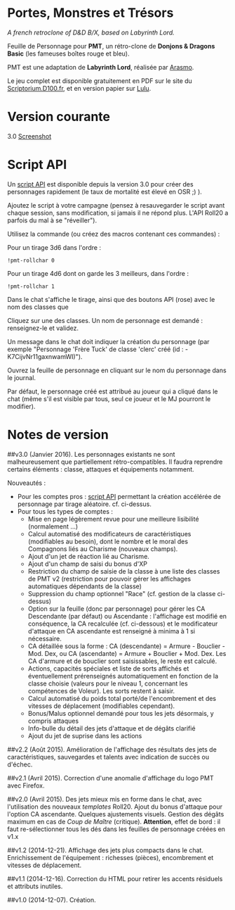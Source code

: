 # Portes, Monstres et Tr&eacute;sors
_A french retroclone of D&D B/X, based on Labyrinth Lord._

Feuille de Personnage pour **PMT**, un r&eacute;tro-clone de **Donjons & Dragons Basic** (les fameuses bo&icirc;tes rouge et bleu).

PMT est une adaptation de **Labyrinth Lord**, r&eacute;alis&eacute;e par [Arasmo](http://www.legrog.org/biographies/james-arasmo-manez).

Le jeu complet est disponible gratuitement en PDF sur le site du [Scriptorium.D100.fr](http://www.scriptorium.d100.fr/index.php/lesparchemins/portes-monstres-tresors/), et en version papier sur [Lulu](http://www.lulu.com/shop/daniel-proctor-and-james-manez/portes-monstres-tr%C3%A9sors/hardcover/product-22096059.html).

# Version courante
3.0 [Screenshot](pmt_v3.jpg)

# Script API
Un [script API](pmt.js) est disponible depuis la version 3.0 pour créer des personnages rapidement (le taux de mortalité est élevé en OSR ;) ).

Ajoutez le script à votre campagne (pensez à resauvegarder le script avant chaque session, sans modification, si jamais il ne répond plus. L'API Roll20 a parfois du mal à se "réveiller").

Utilisez la commande (ou créez des macros contenant ces commandes) :

Pour un tirage 3d6 dans l'ordre :
```
!pmt-rollchar 0
```

Pour un tirage 4d6 dont on garde les 3 meilleurs, dans l'ordre :
```
!pmt-rollchar 1
```

Dans le chat s'affiche le tirage, ainsi que des boutons API (rose) avec le nom des classes que

Cliquez sur une des classes. Un nom de personnage est demandé : renseignez-le et validez.

Un message dans le chat doit indiquer la création du personnage (par exemple "Personnage 'Frère Tuck' de classe 'clerc' créé (id : -K7CijvNr11gaxnwamWI)").

Ouvrez la feuille de personnage en cliquant sur le nom du personnage dans le journal.

Par défaut, le personnage créé est attribué au joueur qui a cliqué dans le chat (même s'il est visible par tous, seul ce joueur et le MJ pourront le modifier).

# Notes de version
##v3.0 (Janvier 2016).
Les personnages existants ne sont malheureusement que partiellement rétro-compatibles. Il faudra reprendre certains éléments : classe, attaques et équipements notamment.

Nouveautés :

* Pour les comptes pros : [script API](pmt.js) permettant la création accélérée de personnage par tirage aléatoire. cf. ci-dessus.
* Pour tous les types de comptes :
  * Mise en page légèrement revue pour une meilleure lisibilité (normalement ...)
  * Calcul automatisé des modificateurs de caractéristiques (modifiables au besoin), dont le nombre et le moral des Compagnons liés au Charisme (nouveaux champs).
  * Ajout d'un jet de réaction lié au Charisme.
  * Ajout d'un champ de saisi du bonus d'XP
  * Restriction du champ de saisie de la classe à une liste des classes de PMT v2 (restriction pour pouvoir gérer les affichages automatiques dépendants de la classe)
  * Suppression du champ optionnel "Race" (cf. gestion de la classe ci-dessus)
  * Option sur la feuille (donc par personnage) pour gérer les CA Descendante (par défaut) ou Ascendante : l'affichage est modifié en conséquence, la CA recalculée (cf. ci-dessous) et le modificateur d'attaque en CA ascendante est renseigné à minima à 1 si nécessaire.
  * CA détaillée sous la forme : CA (descendante) = Armure - Bouclier - Mod. Dex, ou CA (ascendante) = Armure + Bouclier + Mod. Dex. Les CA d'armure et de bouclier sont saisissables, le reste est calculé.
  * Actions, capacités spéciales et liste de sorts affichés et éventuellement prérenseignés automatiquement en fonction de la classe choisie (valeurs pour le niveau 1, concernant les compétences de Voleur). Les sorts restent à saisir.
  * Calcul automatisé du poids total porté/de l'encombrement et des vitesses de déplacement (modifiables cependant).
  * Bonus/Malus optionnel demandé pour tous les jets désormais, y compris attaques
  * Info-bulle du détail des jets d'attaque et de dégâts clarifié
  * Ajout du jet de suprise dans les actions

##v2.2 (Ao&ucirc;t 2015).
Am&eacute;lioration de l'affichage des r&eacute;sultats des jets de caract&eacute;ristiques, sauvegardes et talents avec indication de succ&egrave;s ou d'&eacute;chec.

##v2.1 (Avril 2015).
Correction d'une anomalie d'affichage du logo PMT avec Firefox.

##v2.0 (Avril 2015).
Des jets mieux mis en forme dans le chat, avec l'utilisation des nouveaux _templates_ Roll20.
Ajout du bonus d'attaque pour l'option CA ascendante.
Quelques ajustements visuels.
Gestion des d&eacute;g&acirc;ts maximum en cas de _Coup de Ma&icirc;tre_ (critique). **Attention**, effet de bord : il faut re-s&eacute;lectionner tous les d&eacute;s dans les feuilles de personnage cr&eacute;&eacute;es en v1.x

##v1.2 (2014-12-21).
Affichage des jets plus compacts dans le chat.
Enrichissement de l'&eacute;quipement : richesses (pi&egrave;ces), encombrement et vitesses de d&eacute;placement.

##v1.1 (2014-12-16).
Correction du HTML pour retirer les accents r&eacute;siduels et attributs inutiles.

##v1.0 (2014-12-07).
Cr&eacute;ation.